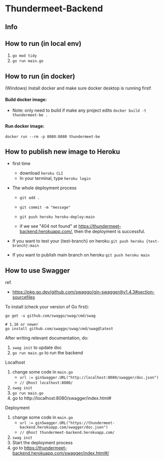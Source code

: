 # Thundermeet-Backend

## Info

## How to run (in local env)

1. `go mod tidy`
2. `go run main.go`

## How to run (in docker)

(Windows)
Install docker and make sure docker desktop is running first!

#### Build docker image:

- Note: only need to build if make any project edits
  `docker build -t thundermeet-be .`

#### Run docker image:

`docker run --rm -p 8080:8080 thundermeet-be`

## How to publish new image to Heroku
- first time
  - download `heroku CLI`
  - In your terminal, type `heroku login`
- The whole deployment process 
  -  `git add .`
  - `git commit -m "message"`
  - `git push heroku heroku-deploy:main`

  - if we see "404 not found" at https://thundermeet-backend.herokuapp.com/, then the deployment is successful.

- If you want to test your {test-branch} on heroku
  `git push heroku {test-branch}:main`

- If you want to publish main branch on heroku
  `git push heroku main`

<!-- 理論上應該要有一個 fake server 測試所有 test branch，但我還沒做 QQ
可以參考這篇，有寫 CI 方法><
https://stackoverflow.com/questions/12756955/deploying-to-a-test-server-before-production-on-heroku -->

## How to use Swagger

ref. 
  - https://pkg.go.dev/github.com/swaggo/gin-swagger@v1.4.3#section-sourcefiles

To install (check your version of Go first):

```
go get -u github.com/swaggo/swag/cmd/swag

# 1.16 or newer
go install github.com/swaggo/swag/cmd/swag@latest
```

After writing relevant documentation, do:
1. `swag init` to update doc
2. `go run main.go` to run the backend


Localhost
1. change some code in `main.go`
    - `url := ginSwagger.URL("http://localhost:8080/swagger/doc.json")`
    - `// @host localhost:8080/`
2. `swag init`
3. `go run main.go`
4. go to http://localhost:8080/swagger/index.html# 

Deployment
1. change some code in `main.go`
    - `url := ginSwagger.URL("https://thundermeet-backend.herokuapp.com/swagger/doc.json")`
    - `// @host thundermeet-backend.herokuapp.com/`
2. `swag init`
3. Start the deployment process
4. go to https://thundermeet-backend.herokuapp.com/swagger/index.html#/



